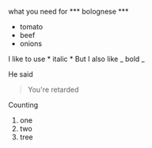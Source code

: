 what you need for *** bolognese ***
- tomato
- beef
- onions

I like to use * italic *
But I also like _ bold _

He said
> You're retarded

Counting
1. one
2. two
3. tree







